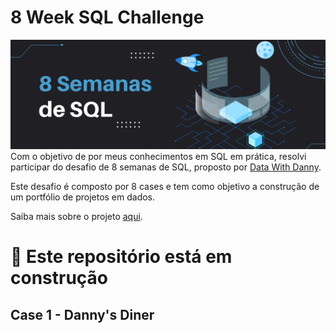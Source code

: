 # 8 Week SQL Challenge
![Alt text](https://github.com/biancaportela/SQL_8_week_challenges/blob/main/imagens/8%20semanas%20de%20sql%20(2).png?raw=true)
Com o objetivo de por meus conhecimentos em  SQL em prática, resolvi participar do desafio de 8 semanas de SQL, proposto por [Data With Danny](https://www.datawithdanny.com/).

Este desafio é composto por 8 cases e tem como objetivo a construção de um portfólio de projetos em dados.

Saiba mais sobre o projeto [aqui](https://8weeksqlchallenge.com/).

# 🚧 Este repositório está em construção

## Case 1 - Danny's Diner
